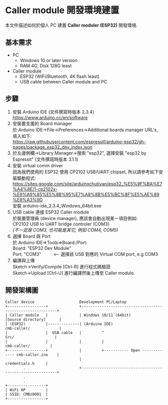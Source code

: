 # Caller module 開發環境建置
本文件描述如何於個人 PC 建置 **Caller moduler (ESP32)** 開發環境.

## 基本需求
- PC
  - Windows 10 or later version
  - RAM 4G, Disk 128G least
- Caller module
  - ESP32 (WiFi/Bluetooth, 4K flash least)
  - USB cable between Caller module and PC

## 步驟
1. 安裝 Arduino IDE (文件撰寫時版本 2.3.4) https://www.arduino.cc/en/software
2. 安裝要支援的 Board manager  
   於 Arduino IDE->File->Preferences->Additional boards manager URL's, 填入如下:  
   https://raw.githubusercontent.com/espressif/arduino-esp32/gh-pages/package_esp32_dev_index.json
3. 於左邊側欄->Library Manager->搜索 "esp32", 選擇安裝 "esp32 by Espressit" (文件撰寫時版本 3.1.1)
4. 安裝 virtual comm driver  
   因為我們使用的 ESP32 使用 CP2102 USB/UART chipset, 所以請參考如下安裝驅動程式:  
   https://sites.google.com/site/arduinochutiyan/esp32_%E5%9F%BA%E7%A4%8E/1-cp2102x-%E9%A9%85%E5%8B%95%E7%A8%8B%E5%BC%8F%E5%AE%89%E8%A3%9D  
   安裝 arduino-ide_2.3.4_Windows_64bit.exe
5. USB cable 連接 ESP32 Caller module  
   於裝置管理員 (device manager), 應該會自動出現某一項目例如:  
   CP2102 USB to UART bridge controler (COM3)  
   *(不一定是 COM3, 也可能是其它, 例如 COM4, COM5)*
6. 選擇 Board 與 Port  
   於 Arduino IDE=>Tools=>Board:/Port:  
       Board: "ESP32 Dev Module"  
       Port: "COM3" ```     ```<-- 選擇該 USB 對應的 Virtual COM port, e.g COM3
7. 編譯與上傳  
   Sketch->Verify/Compile [Ctrl-R] 進行程式碼驗證  
   Sketch->Upload [Ctrl-U] 進行編譯然後上傳至 Caller module.

## 開發架構圖
```
Caller device                    Development PC/Laptop                       
+-----------------+              +-----------------------------------------------------------+
| Caller module   |              | Windows 10/11 (64bit)             [Source directory]      |
| (ESP32)         |--------------| (Arduino IDE)                     cmb-caller/             |
|                 |  USB cable   |         ^                           Src/                  |
|                 |              |         |                             cmb-caller/         |
+-----------------+              |         +----------- Open ------------- cmb-caller.ino    |
        .                        |                                         credentials.h     |
        .                        +-----------------------------------------------------------+
        . 
        . 
+-----------------+
| WiFi AP         |
| SSID: CMBz0001  |
+-----------------+
```


